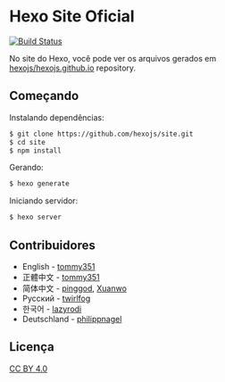 # Hexo Site Oficial
<!-- Markdown snippet -->
[![Build Status](https://travis-ci.org/hexojs/site.svg?branch=master)](https://travis-ci.org/hexojs/site)

No site do Hexo, você pode ver os arquivos gerados em [hexojs/hexojs.github.io](https://github.com/hexojs/hexojs.github.io) repository.

## Começando

Instalando dependências:

``` bash
$ git clone https://github.com/hexojs/site.git
$ cd site
$ npm install
```

Gerando:

``` bash
$ hexo generate
```

Iniciando servidor:

``` bash
$ hexo server
```

## Contribuidores

- English - [tommy351](https://github.com/tommy351)
- 正體中文 - [tommy351](https://github.com/tommy351)
- 简体中文 - [pinggod](https://github.com/pinggod), [Xuanwo](https://github.com/Xuanwo)
- Русский - [twirlfog](https://github.com/twirlfog)
- 한국어 - [lazyrodi](https://github.com/lazyrodi)
- Deutschland - [philippnagel](https://github.com/philippnagel)

## Licença

[CC BY 4.0](http://creativecommons.org/licenses/by/4.0/)

[tommy351]: https://github.com/tommy351
[pinggod]: https://github.com/pinggod

